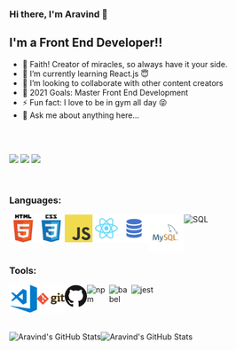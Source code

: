 ### Hi there, I'm Aravind 👋




## I'm a Front End Developer!!

- 💯  Faith! Creator of miracles, so always have it your side.
- 🌱 I’m currently learning React.js 😇
- 👯 I’m looking to collaborate with other content creators
- 🥅 2021 Goals: Master Front End Development
- ⚡ Fun fact: I love to be in gym all day 😝
- 💬 Ask me about anything here...



<br />
<br />


<!-- <p><a href="https://www.linkedin.com/in/aravindmurgan/" rel="nofollow"><img height="40" width="40" src="https://www.vectorlogo.zone/logos/linkedin/linkedin-icon.svg" style="max-width:100%; margin-right:50px;"></a>
<a href="https://www.instagram.com/arvind_murgan/" rel="nofollow"><img height="40" width="40" src="https://www.vectorlogo.zone/logos/instagram/instagram-icon.svg" style="max-width:100%; margin-right:50px;"></a>
<a href="https://www.facebook.com/arvind.cj.96/" rel="nofollow"><img height="40" width="40" src="https://www.vectorlogo.zone/logos/facebook/facebook-icon.svg" style="max-width:100%; margin-right:50px;"></a>
<br></p> -->
<p><a href="https://www.linkedin.com/in/aravindmurgan/" rel="nofollow"><img height="30" src="https://camo.githubusercontent.com/a493f6833f99fb3c85788d6d9305e6b7a42b838e5ee5d138fd9a8214a7e77472/68747470733a2f2f696d672e736869656c64732e696f2f62616467652f6c696e6b6564696e2d2532333030373742352e7376673f267374796c653d666f722d7468652d6261646765266c6f676f3d6c696e6b6564696e266c6f676f436f6c6f723d7768697465" data-canonical-src="https://img.shields.io/badge/linkedin-%230077B5.svg?&amp;style=for-the-badge&amp;logo=linkedin&amp;logoColor=white" style="max-width:100%;"></a>
<a href="https://www.instagram.com/arvind_murgan/" rel="nofollow"><img height="30" src="https://camo.githubusercontent.com/5c3f3164b340475c38f1ec3d8c6d0c6e8656fbccac25d06cfb86477079b88638/68747470733a2f2f696d672e736869656c64732e696f2f62616467652f696e7374616772616d2d2532334534343035462e7376673f267374796c653d666f722d7468652d6261646765266c6f676f3d696e7374616772616d266c6f676f436f6c6f723d7768697465" data-canonical-src="https://img.shields.io/badge/instagram-%23E4405F.svg?&amp;style=for-the-badge&amp;logo=instagram&amp;logoColor=white" style="max-width:100%;"></a>
<a href="https://www.facebook.com/arvind.cj.96/" rel="nofollow"><img height="30" src="https://camo.githubusercontent.com/c4c06a397ab9bdae3a07af592524a7fc3b8ddc91c161332951b12ce5f5079959/68747470733a2f2f696d672e736869656c64732e696f2f62616467652f66616365626f6f6b2d2532333138373746322e7376673f267374796c653d666f722d7468652d6261646765266c6f676f3d66616365626f6f6b266c6f676f436f6c6f723d7768697465" data-canonical-src="https://img.shields.io/badge/facebook-%231877F2.svg?&amp;style=for-the-badge&amp;logo=facebook&amp;logoColor=white" style="max-width:100%;"></a>
<br></p>

<br />


### Languages:


<img align="left" alt="HTML5" width="50px" src="https://raw.githubusercontent.com/github/explore/80688e429a7d4ef2fca1e82350fe8e3517d3494d/topics/html/html.png" style = "max-width:100%;" /> 
<img align="left" alt="CSS3" width="50px" src="https://raw.githubusercontent.com/github/explore/80688e429a7d4ef2fca1e82350fe8e3517d3494d/topics/css/css.png"  style = "max-width:100%;" />
<img align="left" alt="JavaScript" width="50px" src="https://raw.githubusercontent.com/github/explore/80688e429a7d4ef2fca1e82350fe8e3517d3494d/topics/javascript/javascript.png"  style = "max-width:100%;" />
<img align="left" alt="React" width="50px" src="https://raw.githubusercontent.com/github/explore/80688e429a7d4ef2fca1e82350fe8e3517d3494d/topics/react/react.png"  style = "max-width:100%;"/>
<img align="left" alt="SQL" width="50px" src="https://raw.githubusercontent.com/github/explore/80688e429a7d4ef2fca1e82350fe8e3517d3494d/topics/sql/sql.png" style = "max-width:100%;" /> 
<img align="left" alt="MySQL" width="65px" src="https://raw.githubusercontent.com/github/explore/80688e429a7d4ef2fca1e82350fe8e3517d3494d/topics/mysql/mysql.png"  style = "max-width:100%;"/>
<img align="left" alt="SQL" width="50px" src="https://www.vectorlogo.zone/logos/getbootstrap/getbootstrap-icon.svg" style = "max-width:100%;" /> 

</br>
</br>
<br />
<br />


### Tools:
<img align="left" alt="Visual Studio Code" width="50px" src="https://raw.githubusercontent.com/github/explore/80688e429a7d4ef2fca1e82350fe8e3517d3494d/topics/visual-studio-code/visual-studio-code.png" style = "max-width:100%;" />
<img align="left" alt="Git" width="50px" src="https://raw.githubusercontent.com/github/explore/80688e429a7d4ef2fca1e82350fe8e3517d3494d/topics/git/git.png" style = "max-width:100%;" /> 
<img align="left" alt="GitHub" width="40px" src="https://raw.githubusercontent.com/github/explore/78df643247d429f6cc873026c0622819ad797942/topics/github/github.png" style = "max-width:100%;" />
<img align="left" alt="npm" width="40px" src="https://camo.githubusercontent.com/1293c7d8a99e4f28dd93a169d36badb926494903099d9b90e0876c2e753d2eaf/68747470733a2f2f7777772e766563746f726c6f676f2e7a6f6e652f6c6f676f732f6e706d6a732f6e706d6a732d69636f6e2e737667" data-canonical-src="https://www.vectorlogo.zone/logos/npmjs/npmjs-icon.svg" style="max-width:100%;">
<img align="left" alt="babel" width="40px" src="https://www.vectorlogo.zone/logos/babeljs/babeljs-icon.svg" style="max-width:100%;">
<img align="left" alt="jest" width="40px" src="https://www.vectorlogo.zone/logos/jestjsio/jestjsio-icon.svg"  style="max-width:100%;">




</br>
</br>
</br>
</br>
</br>


<img align="left" alt="Aravind's GitHub Stats" src="https://github-readme-stats.vercel.app/api?username=AravindMurgan&show_icons=true&theme=dark" />

<img align="left" alt="Aravind's GitHub Stats" src="https://github-readme-stats.vercel.app/api/top-langs/?username=AravindMurgan&show_icons=true&theme=dark" />

